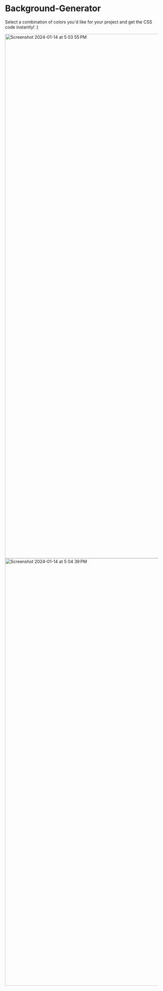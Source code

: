 # Background-Generator

Select a combination of colors you'd like for your project and get the CSS code instantly! :)

<img width="1728" alt="Screenshot 2024-01-14 at 5 03 55 PM" src="https://github.com/FloppyDoval/Background-Generator/assets/113315699/937d04e1-e67c-484d-bed9-70f8c9ea4337">

<img width="1409" alt="Screenshot 2024-01-14 at 5 04 39 PM" src="https://github.com/FloppyDoval/Background-Generator/assets/113315699/530780f5-8535-43a6-84e0-e8a4f06674f7">
